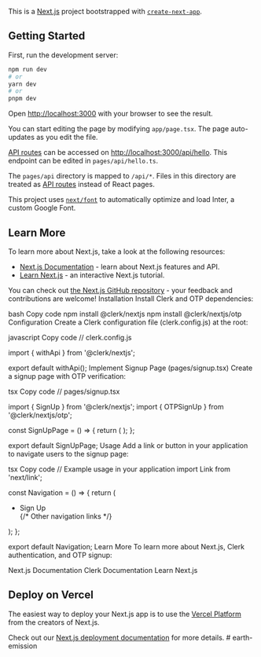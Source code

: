 This is a [Next.js](https://nextjs.org/) project bootstrapped with [`create-next-app`](https://github.com/vercel/next.js/tree/canary/packages/create-next-app).

## Getting Started

First, run the development server:

```bash
npm run dev
# or
yarn dev
# or
pnpm dev
```

Open [http://localhost:3000](http://localhost:3000) with your browser to see the result.

You can start editing the page by modifying `app/page.tsx`. The page auto-updates as you edit the file.

[API routes](https://nextjs.org/docs/api-routes/introduction) can be accessed on [http://localhost:3000/api/hello](http://localhost:3000/api/hello). This endpoint can be edited in `pages/api/hello.ts`.

The `pages/api` directory is mapped to `/api/*`. Files in this directory are treated as [API routes](https://nextjs.org/docs/api-routes/introduction) instead of React pages.

This project uses [`next/font`](https://nextjs.org/docs/basic-features/font-optimization) to automatically optimize and load Inter, a custom Google Font.

## Learn More

To learn more about Next.js, take a look at the following resources:

- [Next.js Documentation](https://nextjs.org/docs) - learn about Next.js features and API.
- [Learn Next.js](https://nextjs.org/learn) - an interactive Next.js tutorial.

You can check out [the Next.js GitHub repository](https://github.com/vercel/next.js/) - your feedback and contributions are welcome!
Installation
Install Clerk and OTP dependencies:

bash
Copy code
npm install @clerk/nextjs
npm install @clerk/nextjs/otp
Configuration
Create a Clerk configuration file (clerk.config.js) at the root:

javascript
Copy code
// clerk.config.js

import { withApi } from '@clerk/nextjs';

export default withApi();
Implement Signup Page (pages/signup.tsx)
Create a signup page with OTP verification:

tsx
Copy code
// pages/signup.tsx

import { SignUp } from '@clerk/nextjs';
import { OTPSignUp } from '@clerk/nextjs/otp';

const SignUpPage = () => {
  return (
    <SignUp>
      <OTPSignUp />
    </SignUp>
  );
};

export default SignUpPage;
Usage
Add a link or button in your application to navigate users to the signup page:

tsx
Copy code
// Example usage in your application
import Link from 'next/link';

const Navigation = () => {
  return (
    <nav>
      <ul>
        <li>
          <Link href="/signup">
            <a>Sign Up</a>
          </Link>
        </li>
        {/* Other navigation links */}
      </ul>
    </nav>
  );
};

export default Navigation;
Learn More
To learn more about Next.js, Clerk authentication, and OTP signup:

Next.js Documentation
Clerk Documentation
Learn Next.js
## Deploy on Vercel

The easiest way to deploy your Next.js app is to use the [Vercel Platform](https://vercel.com/new?utm_medium=default-template&filter=next.js&utm_source=create-next-app&utm_campaign=create-next-app-readme) from the creators of Next.js.

Check out our [Next.js deployment documentation](https://nextjs.org/docs/deployment) for more details.
#   e a r t h - e m i s s i o n 
 
 